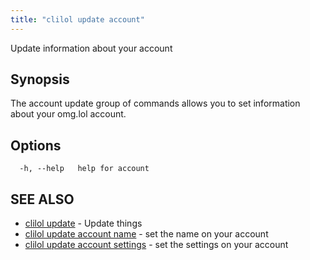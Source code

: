```yaml
---
title: "clilol update account"
---
```


Update information about your account

## Synopsis

The account update group of commands allows you to set information about your omg.lol account.

## Options

```
  -h, --help   help for account
```

## SEE ALSO

* [clilol update](clilol_update.md)	 - Update things
* [clilol update account name](clilol_update_account_name.md)	 - set the name on your account
* [clilol update account settings](clilol_update_account_settings.md)	 - set the settings on your account
